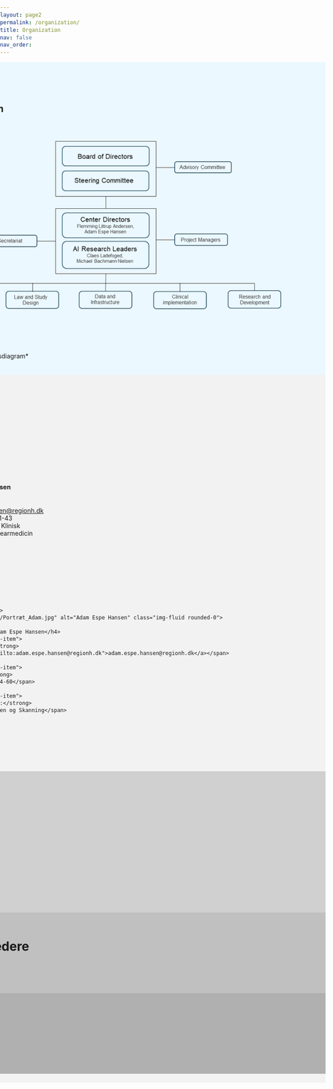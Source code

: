 ```yaml
---
layout: page2
permalink: /organization/
title: Organization
nav: false
nav_order: 
---
```


<style>
  /* Tilføjet styling for at justere størrelsen af .leader-box */
  .leader-box {
    max-width: 200px; /* Juster bredden efter behov */
    margin-bottom: 100px; /* Øget margin mellem hver leader box */
    padding: 10px; /* Tilføj padding inden i leader box */
    display: flex; /* Flexbox for at justere layout */
    align-items: center; /* Centrer indhold vertikalt */
  }

  /* Fjern margin og padding fra body */
  body {
    margin: 0;
    padding: 0;
  }

  /* Stil for hver sektion */
  .section {
    width: 100vw;
    margin-left: calc(50% - 50vw);
    padding-top: 0; /* Fjern top padding for at sikre ingen ekstra plads øverst */
  }

  /* Stil for hver sektion med specifik baggrundsfarve */
  .organization-section {
    background-color: #EBF8FF; /* Ændre baggrundsfarven efter behov */
  }

  .centerledere-section {
    background-color: #f2f2f2;
    text-align: left; /* Venstrejuster overskriften */
    padding-top: 50px; /* Juster afstanden til overskriften "Centerledere" */
  }

  .styregruppe-section {
    background-color: #d0d0d0;
  }

  .ai-forskningsledere-section {
    background-color: #c0c0c0;
  }

  .bestyrelse-section {
    background-color: #b0b0b0;
  }

  /* Stil for indhold i hver sektion */
  .section-content {
    max-width: 1200px;
    margin: 0 auto;
    padding: 20px;
  }

  /* Tilpasning til centerledere-sektion */
  .centerledere-section .container {
    padding: 20px 0; /* Tilføj lidt padding over og under containeren */
  }

  .centerledere-section .leader-box {
    text-align: left; /* Venstrestil tekst */
  }

  .centerledere-section img {
    width: 200px; /* Juster størrelsen på lederbillederne */
    height: 200px;
    margin-right: 20px; /* Margin til højre for at adskille billedet fra teksten */
    border-radius: 0; /* Fjern afrundede hjørner */
  }

  /* Juster overskriftsstørrelse for Centerledere */
  .centerledere-section h3 {
    font-size: 2em; /* Større overskriftsstørrelse */
    margin-bottom: 20px; /* Mindre margin nederst i overskriften */
  }

  .col-md-6:first-child {
    margin-right: 50px; /* Tilføj margin til højre for den første kolonne */
  }
</style>

<!-- Ny Baggrundsfarve for Organization sektion -->
<div class="section organization-section">
  <div class="section-content">
    <h2>Organization</h2>
    <strong style="font-size: 1.5em;">Organizationdiagram</strong>
    <img src="/assets/img/Organisationsdiagram.png" alt="Organizational Diagram">
    <p>*Her indsættes et organisationsdiagram*</p>
  </div>
</div>

<!-- Ny Baggrundsfarve for Centerledere sektion -->
<div class="section centerledere-section">
  <div class="section-content">
    <h3 style="color: #004062;">Centerledere</h3>
    <div class="container mt-5">
      <div class="row">
        <div class="col-md-6">
          <div class="leader-box">
            <img src="/assets/img/Portræt_Flemming.jpg" alt="Flemming Andersen" class="img-fluid rounded-0">
            <div class="ml-3">
              <h4 class="mb-3">Flemming Andersen</h4>
              <div class="contact-item">
                <strong>Email:</strong>
                <span><a href="mailto:flemming.andersen@regionh.dk">flemming.andersen@regionh.dk</a></span>
              </div>
              <div class="contact-item">
                <strong>Tlf:</strong>
                <span>+45 35-45 81-43</span>
              </div>
              <div class="contact-item">
                <strong>Placering:</strong>
                <span>3982, Klinisk Fysiologi og Nuklearmedicin</span>
              </div>
            </div>
          </div>
        </div>

        <div class="col-md-6">
          <div class="leader-box">
            <img src="/assets/img/Portræt_Adam.jpg" alt="Adam Espe Hansen" class="img-fluid rounded-0">
            <div class="ml-3">
              <h4 class="mb-3">Adam Espe Hansen</h4>
              <div class="contact-item">
                <strong>Email:</strong>
                <span><a href="mailto:adam.espe.hansen@regionh.dk">adam.espe.hansen@regionh.dk</a></span>
              </div>
              <div class="contact-item">
                <strong>Tlf:</strong>
                <span>+45 35-45 84-60</span>
              </div>
              <div class="contact-item">
                <strong>Placering:</strong>
                <span>3023, Røntgen og Skanning</span>
              </div>
            </div>
          </div>
        </div>
      </div>
    </div>
  </div>
</div>

<!-- Ny Baggrundsfarve for Styregruppe sektion -->
<div class="section styregruppe-section">
  <div class="section-content">
    <h3>Styregruppe</h3>
    <ul>
      <li>Malene Fischer</li>
      <li>Flemming Littrup Andersen</li>
      <li>Claes Ladefoged</li>
      <li>Adam Espe Hansen</li>
      <li>Michael Bachmann Nielsen</li>
      <li>Jonathan Carlsen</li>
      <li>Martin Lundsgaard</li>
      <li>Jann Mortensen</li>
      <li>Ida Robsøe</li>
      <li>Johnny Madelung</li>
    </ul>
  </div>
</div>

<!-- Ny Baggrundsfarve for AI Forskningsledere sektion -->
<div class="section ai-forskningsledere-section">
  <div class="section-content">
    <h3>AI Forskningsledere</h3>
    <ul>
      <li>Claes Ladefoged</li>
      <li>Michael Bachman</li>
    </ul>
  </div>
</div>

<!-- Ny Baggrundsfarve for Bestyrelse sektion -->
<div class="section bestyrelse-section">
  <div class="section-content">
    <h3>Bestyrelse</h3>
    <ul>
      <li>Malene Fischer</li>
      <li>Martin Lundsgaard</li>
    </ul>
  </div>
</div>
